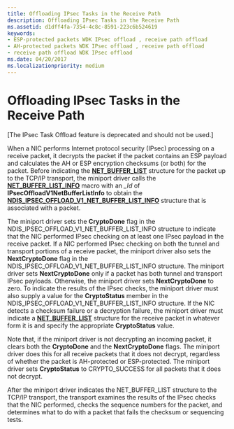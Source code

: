 ```yaml
---
title: Offloading IPsec Tasks in the Receive Path
description: Offloading IPsec Tasks in the Receive Path
ms.assetid: d1dff4fa-7354-4c8c-8591-223c6b524619
keywords:
- ESP-protected packets WDK IPsec offload , receive path offload
- AH-protected packets WDK IPsec offload , receive path offload
- receive path offload WDK IPsec offload
ms.date: 04/20/2017
ms.localizationpriority: medium
---
```


# Offloading IPsec Tasks in the Receive Path

\[The IPsec Task Offload feature is deprecated and should not be used.\]




When a NIC performs Internet protocol security (IPsec) processing on a receive packet, it decrypts the packet if the packet contains an ESP payload and calculates the AH or ESP encryption checksums (or both) for the packet. Before indicating the [**NET\_BUFFER\_LIST**](https://docs.microsoft.com/windows-hardware/drivers/ddi/ndis/ns-ndis-_net_buffer_list) structure for the packet up to the TCP/IP transport, the miniport driver calls the [**NET\_BUFFER\_LIST\_INFO**](https://docs.microsoft.com/windows-hardware/drivers/network/net-buffer-list-info) macro with an *\_Id* of **IPsecOffloadV1NetBufferListInfo** to obtain the [**NDIS\_IPSEC\_OFFLOAD\_V1\_NET\_BUFFER\_LIST\_INFO**](https://docs.microsoft.com/windows-hardware/drivers/ddi/ndis/ns-ndis-_ndis_ipsec_offload_v1_net_buffer_list_info) structure that is associated with a packet.

The miniport driver sets the **CryptoDone** flag in the NDIS\_IPSEC\_OFFLOAD\_V1\_NET\_BUFFER\_LIST\_INFO structure to indicate that the NIC performed IPsec checking on at least one IPsec payload in the receive packet. If a NIC performed IPsec checking on both the tunnel and transport portions of a receive packet, the miniport driver also sets the **NextCryptoDone** flag in the NDIS\_IPSEC\_OFFLOAD\_V1\_NET\_BUFFER\_LIST\_INFO structure. The miniport driver sets **NextCryptoDone** only if a packet has both tunnel and transport IPsec payloads. Otherwise, the miniport driver sets **NextCryptoDone** to zero. To indicate the results of the IPsec checks, the miniport driver must also supply a value for the **CryptoStatus** member in the NDIS\_IPSEC\_OFFLOAD\_V1\_NET\_BUFFER\_LIST\_INFO structure. If the NIC detects a checksum failure or a decryption failure, the miniport driver must indicate a [**NET\_BUFFER\_LIST**](https://docs.microsoft.com/windows-hardware/drivers/ddi/ndis/ns-ndis-_net_buffer_list) structure for the receive packet in whatever form it is and specify the appropriate **CryptoStatus** value.

Note that, if the miniport driver is not decrypting an incoming packet, it clears both the **CryptoDone** and the **NextCryptoDone** flags. The miniport driver does this for all receive packets that it does not decrypt, regardless of whether the packet is AH-protected or ESP-protected. The miniport driver sets **CryptoStatus** to CRYPTO\_SUCCESS for all packets that it does not decrypt.

After the miniport driver indicates the NET\_BUFFER\_LIST structure to the TCP/IP transport, the transport examines the results of the IPsec checks that the NIC performed, checks the sequence numbers for the packet, and determines what to do with a packet that fails the checksum or sequencing tests.

 

 





